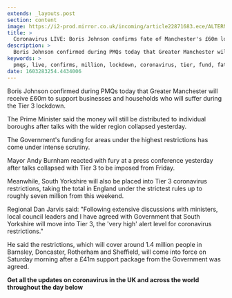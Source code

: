 ```yaml
--- 
extends: _layouts.post 
section: content 
image: https://i2-prod.mirror.co.uk/incoming/article22871683.ece/ALTERNATES/s1200/1_Coronavirus-in-Britain-London-United-Kingdom-14-Oct-2020.jpg 
title: > 
  Coronavirus LIVE: Boris Johnson confirms fate of Manchester's £60m lockdown fund at PMQs 
description: > 
  Boris Johnson confirmed during PMQs today that Greater Manchester will receive £60m to support businesses and households who will suffer during the Tier 3 lockdown.The Prime Minister said the money will still be distributed to individual boroughs after talks with the wider region collapsed yesterday.Mayor Andy Burnham reacted with fury at a press conference yesterday after talks collapsed with Tier 3 to be imposed from Friday.Meanwhile, South Yorkshire will also be placed into Tier 3 coronavirus restrictions, taking the total in England under the strictest rules up to roughly seven million from this weekend.Get all the updates on coronavirus in the UK and across the world throughout the day below 
keywords: > 
  pmqs, live, confirms, million, lockdown, coronavirus, tier, fund, fate, come, south, johnson, restrictions, talks, support, yorkshire, boris, collapsed, manchesters 
date: 1603283254.4434006 
--- 
```

<div><p>Boris Johnson confirmed during PMQs today that Greater Manchester will receive &#163;60m to support businesses and households who will suffer during the Tier 3 lockdown. </p> <p>The Prime Minister said the money will still be distributed to individual boroughs after talks with the wider region collapsed yesterday.</p> <p>The Government's funding for areas under the highest restrictions has come under intense scrutiny. </p> <p>Mayor Andy Burnham reacted with fury at a press conference yesterday after talks collapsed with Tier 3 to be imposed from Friday. </p> <p>Meanwhile, South Yorkshire will also be placed into Tier 3 coronavirus restrictions, taking the total in England under the strictest rules up to roughly seven million from this weekend.</p> <p>Regional Dan Jarvis said: "Following extensive discussions with ministers, local council leaders and I have agreed with Government that South Yorkshire will move into Tier 3, the 'very high' alert level for coronavirus restrictions."</p> <p>He said the restrictions, which will cover around 1.4 million people in Barnsley, Doncaster, Rotherham and Sheffield, will come into force on Saturday morning after a &#163;41m support package from the Government was agreed.</p> <p><strong> Get all the updates on coronavirus in the UK and across the world throughout the day below </strong></p></div>